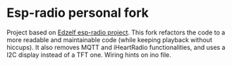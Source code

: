 # Esp-radio personal fork
Project based on [Edzelf esp-radio project](https://github.com/Edzelf/Esp-radio).
This fork refactors the code to a more readable and maintainable code (while keeping playback without hiccups).
It also removes MQTT and iHeartRadio functionalities, and uses a I2C display instead of a TFT one.
Wiring hints on ino file.
